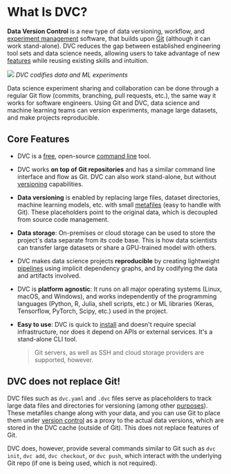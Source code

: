 # What Is DVC?

**Data Version Control** is a new type of data versioning, workflow, and
[experiment management](/doc/user-guide/experiment-management) software, that
builds upon [Git](https://git-scm.com/) (although it can work stand-alone). DVC
reduces the gap between established engineering tool sets and data science
needs, allowing users to take advantage of new [features](#core-features) while
reusing existing skills and intuition.

![](/img/reproducibility.png) _DVC codifies data and ML experiments_

Data science experiment sharing and collaboration can be done through a regular
Git flow (commits, branching, pull requests, etc.), the same way it works for
software engineers. Using Git and DVC, data science and machine learning teams
can version experiments, manage large datasets, and make projects reproducible.

## Core Features

- DVC is a [free](https://github.com/iterative/dvc/blob/master/LICENSE),
  open-source [command line](/doc/command-reference) tool.

- DVC works **on top of Git repositories** and has a similar command line
  interface and flow as Git. DVC can also work stand-alone, but without
  [versioning](/doc/use-cases/versioning-data-and-model-files) capabilities.

- **Data versioning** is enabled by replacing large files, dataset directories,
  machine learning models, etc. with small
  [metafiles](/doc/user-guide/project-structure) (easy to handle with Git).
  These placeholders point to the original data, which is decoupled from source
  code management.

- **Data storage**: On-premises or cloud storage can be used to store the
  project's data separate from its code base. This is how data scientists can
  transfer large datasets or share a GPU-trained model with others.

- DVC makes data science projects **reproducible** by creating lightweight
  [pipelines](/doc/command-reference/dag) using implicit dependency graphs, and
  by codifying the data and artifacts involved.

- DVC is **platform agnostic**: It runs on all major operating systems (Linux,
  macOS, and Windows), and works independently of the programming languages
  (Python, R, Julia, shell scripts, etc.) or ML libraries (Keras, Tensorflow,
  PyTorch, Scipy, etc.) used in the <abbr>project</abbr>.

- **Easy to use**: DVC is quick to [install](/doc/install) and doesn't require
  special infrastructure, nor does it depend on APIs or external services. It's
  a stand-alone CLI tool.

  > Git servers, as well as SSH and cloud storage providers are supported,
  > however.

## DVC does not replace Git!

DVC files such as `dvc.yaml` and `.dvc` files serve as placeholders to track
large data files and directories for versioning (among other
[purposes](/doc/user-guide/project-structure)). These metafiles change along
with your data, and you can use Git to place them under
[version control](https://git-scm.com/book/en/v2/Getting-Started-About-Version-Control)
as a proxy to the actual data versions, which are stored in the <abbr>DVC
cache</abbr> (outside of Git). This does not replace features of Git.

DVC does, however, provide several commands similar to Git such as `dvc init`,
`dvc add`, `dvc checkout`, or `dvc push`, which interact with the underlying Git
repo (if one is being used, which is not required).
